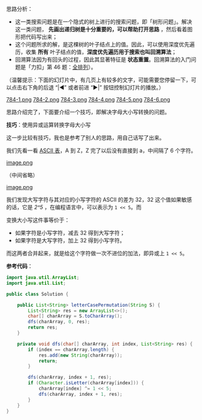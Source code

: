 思路分析：

+ 这一类搜索问题是在一个隐式的树上进行的搜索问题，即「树形问题」。解决这一类问题， **先画出递归树是十分重要的，可以帮助打开思路** ，然后看着图形把代码写出来；
+ 这个问题所求的解，是这棵树的叶子结点上的值。因此，可以使用深度优先遍历，收集 **所有** 叶子结点的值，**深度优先遍历用于搜索也叫回溯算法**；
+ 回溯算法因为有回头的过程，因此其显著特征是 **状态重置**。回溯算法的入门问题是「力扣」第 46 题：[全排列](https://leetcode-cn.com/problems/permutations/)）。

（温馨提示：下面的幻灯片中，有几页上有较多的文字，可能需要您停留一下，可以点击右下角的后退 “|◀” 或者前进 “▶|” 按钮控制幻灯片的播放。）

  [784-1.png](https://pic.leetcode-cn.com/a8944d75c527c6184f142ab303309c6613064d5b533886966a41a9c4211ae218-784-1.png)  [784-2.png](https://pic.leetcode-cn.com/0441ae7f48648d4249d63d798d2fed65c41bfd9fa5e3f63ea1903d8ed6e0ea8d-784-2.png)  [784-3.png](https://pic.leetcode-cn.com/80a21ccfa616fcc3b26451415b3c21b4f5983ddfcb5fca1bee9bee2c988a17bd-784-3.png)  [784-4.png](https://pic.leetcode-cn.com/e263a2a27f4f49ae979b5a6833d288eed22a001f24a6e08157de5835c9f739c0-784-4.png)  [784-5.png](https://pic.leetcode-cn.com/928e97c14e6ba0f61ad71db11c8e5df24f9af693f456883e2cef4a1760a8f94f-784-5.png)  [784-6.png](https://pic.leetcode-cn.com/f8c544dd2255f360ec055e01c03347ded5fb1f8c06a785eb6d45b8dde243331e-784-6.png) 

思路介绍完了，下面要介绍一个技巧，即解决字母大小写转换的问题。

**技巧**：使用异或运算转换字母大小写

这一步比较有技巧，我也是参考了别人的思路，用自己话写了出来。

我们先看一看 [ASCII 表](https://baike.baidu.com/item/ASCII/309296?fr=aladdin)，A 到 Z，Z 完了以后没有直接到 a，中间隔了 6 个字符。

 [image.png](https://pic.leetcode-cn.com/b5bda457ce665cfaae1e51cd9c7fb26167e2931748d9a069607e39c65191756b-image.png)

（中间省略）

 [image.png](https://pic.leetcode-cn.com/6d0acbb942713f7302632c6064a84e2debab6299c97726c66ac5a0497ece9140-image.png)

我们发现大写字符与其对应的小写字符的 ASCII 的差为 32，32 这个值如果敏感的话，它是 *2^5* ，在编程语言中，可以表示为 `1 << 5`。而

变换大小写这件事等价于：

+ 如果字符是小写字符，减去 32 得到大写字符；  
+ 如果字符是大写字符，加上 32 得到小写字符。

而这两者合并起来，就是给这个字符做一次不进位的加法，即异或上 `1 << 5`。

**参考代码**：

```Java []
import java.util.ArrayList;
import java.util.List;

public class Solution {

    public List<String> letterCasePermutation(String S) {
        List<String> res = new ArrayList<>();
        char[] charArray = S.toCharArray();
        dfs(charArray, 0, res);
        return res;
    }

    private void dfs(char[] charArray, int index, List<String> res) {
        if (index == charArray.length) {
            res.add(new String(charArray));
            return;
        }

        dfs(charArray, index + 1, res);
        if (Character.isLetter(charArray[index])) {
            charArray[index] ^= 1 << 5;
            dfs(charArray, index + 1, res);
        }
    }
}
```